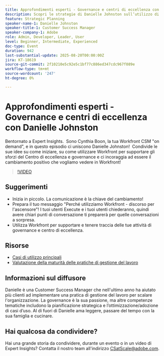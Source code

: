 ```yaml
---
title: Approfondimenti esperti - Governance e centri di eccellenza con Danielle Johnston
description: Scopri le strategie di Danielle Johnston sull’utilizzo di Workfront per creare governance e centri di eccellenza che guidino l’adozione e il cambiamento positivo.
feature: Strategic Planning
speaker-name-1: Danielle Johnston
speaker-title-1: Customer Success Manager
speaker-company-1: Adobe
role: Admin, Developer, Leader, User
level: Beginner, Intermediate, Experienced
doc-type: Event
duration: 942
last-substantial-update: 2025-08-20T00:00:00Z
jira: KT-18619
source-git-commit: 2f10210e5c92e5c1bf77c886ed347cdc967f089e
workflow-type: tm+mt
source-wordcount: '247'
ht-degree: 0%

---
```



# Approfondimenti esperti - Governance e centri di eccellenza con Danielle Johnston

Bentornato a Expert Insights.  Sono Cynthia Boon, la tua Workfront CSM &quot;on demand&quot;, e in questo episodio ci uniscono Danielle Johnston!  Condivide le sue idee su come iniziare, su come utilizzare Workfront per supportare gli sforzi del Centro di eccellenza e governance e ci incoraggia ad essere il cambiamento positivo che vogliamo vedere in Workfront! 

>[!VIDEO](https://video.tv.adobe.com/v/3469897/?learn=on&enablevpops)

## Suggerimenti

* Inizia in piccolo. La comunicazione è la chiave del cambiamento! 
* Prepara il tuo messaggio &quot;Perché utilizziamo Workfront - discorso per l&#39;ascensore&quot;! I tuoi utenti Execute e i tuoi utenti chiederanno, quindi avere chiari punti di conversazione ti preparerà per quelle conversazioni a sorpresa. 
* Utilizza Workfront per supportare e tenere traccia delle tue attività di governance e centro di eccellenza. 

## Risorse

* [Casi di utilizzo principali](https://cdn.experience.workfront.com/Training/Guides/Customer+Success+at+Scale/Top+Customer+Use+Cases.png) 
* [Valutazione della maturità delle pratiche di gestione del lavoro](https://cdn.experience.workfront.com/Training/Guides/Customer+Success+at+Scale/Assessing+the+Maturity+of+Work+Management+Practices.png) 

## Informazioni sul diffusore

Danielle è una Customer Success Manager che nell&#39;ultimo anno ha aiutato più clienti ad implementare una pratica di gestione del lavoro per scalare l&#39;organizzazione. La governance è la sua passione, ma altre competenze tematiche includono la pianificazione strategica e l’ottimizzazione/adozione di casi d’uso. Al di fuori di Danielle ama leggere, passare del tempo con la sua famiglia e cucinare. 

## Hai qualcosa da condividere?

Hai una grande storia da condividere, durante un evento o in un video di Expert Insights? Contatta il nostro team all&#39;indirizzo [CSatScale@adobe.com](mailto:CSatScale@adobe.com).

